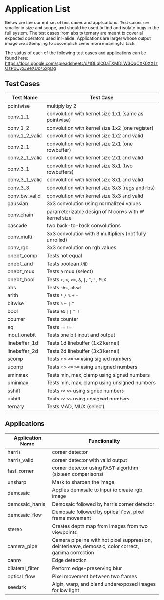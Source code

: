 # Application List
Below are the current set of test cases and applications. Test cases are smaller
in size and scope, and should be used to find and isolate bugs in the full system.
The test cases from abs to ternary are meant to cover all expected operators
used in Halide. Applications are larger whose output image are attempting to 
accomplish some more meaningful task.

The status of each of the following test cases and applications can be found
here: 
https://docs.google.com/spreadsheets/d/1GLqlCGaTXMDLW3QqCXK0XX1zOzP0UyoJ9eXDo75xpDg

## Test Cases
|Test Name          | Test Case                                                       |
|-------------------|-----------------------------------------------------------------|
|pointwise          | multiply by 2                                                   |
|conv_1_1           | convolution with kernel size 1x1 (same as pointwise)            |
|conv_1_2           | convolution with kernel size 1x2 (one register)                 |
|conv_1_2_valid     | convolution with kernel size 1x2 and valid                      |
|conv_2_1           | convolution with kernel size 2x1 (one rowbuffer)                |
|conv_2_1_valid     | convolution with kernel size 2x1 and valid                      |
|conv_3_1           | convolution with kernel size 3x1 (two rowbuffers)               |
|conv_3_1_valid     | convolution with kernel size 3x1 and valid                      |
|conv_3_3           | convolution with kernel size 3x3 (regs and rbs)                 |
|conv_bw_valid      | convolution with kernel size 3x3 and valid                      |
|gaussian           | 3x3 convolution using normalized values                         |
|conv_chain         | parameterizable design of N convs with W kernel size            |
|cascade            | two back-to-back convolutions                                   |
|conv_multi         | 3x3 convolution with 3 multipliers (not fully unrolled)         |
|conv_rgb           | 3x3 convolution on rgb values                                   |
|onebit_comp        | Tests not equal                                                 |
|onebit_and         | Tests boolean `AND`                                             |
|onebit_mux         | Tests a mux (select)                                            |
|onebit_bool        | Tests `>`, `<`, `>=`, `&`, <code>&#124;</code>, `^`, `!`, `MUX` |
|abs                | Tests `abs`, `absd `                                            |
|arith              | Tests `*`  `/`  `%`  `+`  `-`                                   |
|bitwise            | Tests `&`  `~`  <code>&#124;</code>  `^`                        |
|bool               | Tests `&&`  <code>&#124;&#124;</code> `^`  `!`                  |
|counter            | Tests counter                                                   |
|eq                 | Tests `==`  `!=`                                                |
|inout_onebit       | Tests one bit input and output                                  |
|linebuffer_1d      | Tests 1d linebuffer (1x2 kernel)                                |
|linebuffer_2d      | Tests 2d linebuffer (3x3 kernel)                                |
|scomp              | Tests `<`  `>`  `<=`  `>=` using signed numbers                 |
|ucomp              | Tests `<`  `>`  `<=`  `>=` using unsigned numbers               |
|sminmax            | Tests min, max, clamp using signed numbers                      |
|uminmax            | Tests min, max, clamp using unsigned numbers                    |
|sshift             | Tests `<<`  `>>` using signed numbers                           |
|ushift             | Tests `<<`  `>>` using unsigned numbers                         |
|ternary            | Tests MAD, MUX (select)                                         |

## Applications
| Application Name  | Functionality                                                                                            |
|-------------------|----------------------------------------------------------------------------------------------------------|
|harris             | corner detector                                                                                          |
|harris_valid       | corner detector with valid output                                                                        |
|fast_corner        | corner detector using FAST algorithm (sixteen comparisons)                                               |
|unsharp            | Mask to sharpen the image                                                                                |
|demosaic           | Applies demosaic to input to create rgb image                                                            |
|demosaic_harris    | Demosaic followed by harris corner detector                                                              |
|demosaic_flow      | Demosaic followed by optical flow, pixel frame movement                                                  |
|stereo             | Creates depth map from images from two viewpoints                                                        |
|camera_pipe        | Camera pipeline with hot pixel suppression, deinterleave, demosaic, color correct, gamma correction      |
|canny              | Edge detection                                                                                           |
|bilateral_filter   | Perform edge-preserving blur                                                                             |
|optical_flow       | Pixel movement between two frames                                                                        |
|seedark            | Algin, warp, and blend underexposed images for low light                                                 |

